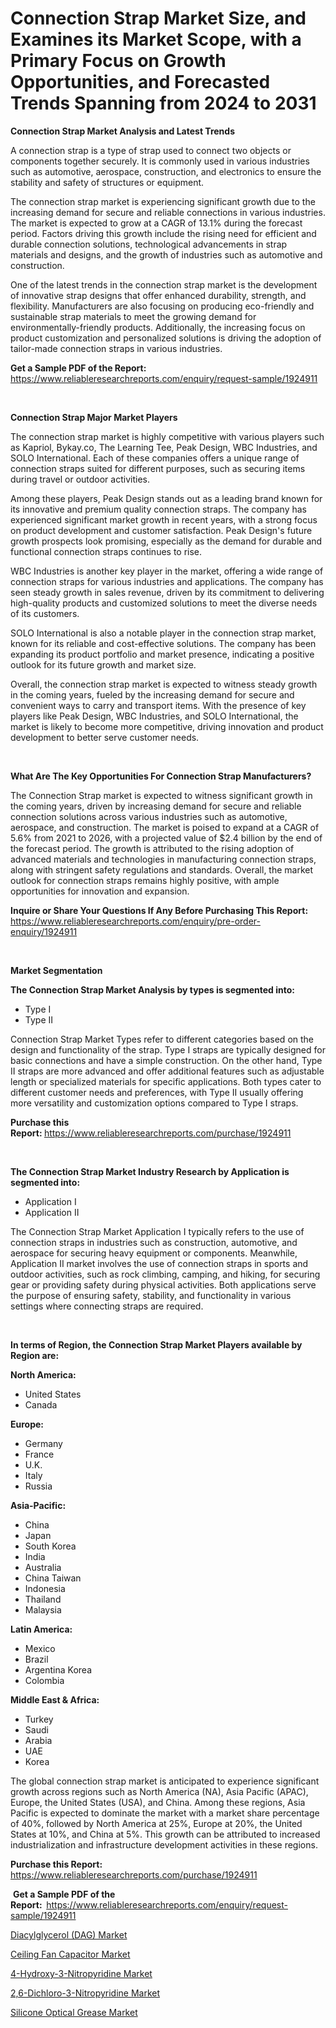<p><h1>Connection Strap Market Size, and Examines its Market Scope, with a Primary Focus on Growth Opportunities, and Forecasted Trends Spanning from 2024 to 2031</h1></p><p><strong>Connection Strap Market Analysis and Latest Trends</strong></p>
<p><p>A connection strap is a type of strap used to connect two objects or components together securely. It is commonly used in various industries such as automotive, aerospace, construction, and electronics to ensure the stability and safety of structures or equipment.</p><p>The connection strap market is experiencing significant growth due to the increasing demand for secure and reliable connections in various industries. The market is expected to grow at a CAGR of 13.1% during the forecast period. Factors driving this growth include the rising need for efficient and durable connection solutions, technological advancements in strap materials and designs, and the growth of industries such as automotive and construction.</p><p>One of the latest trends in the connection strap market is the development of innovative strap designs that offer enhanced durability, strength, and flexibility. Manufacturers are also focusing on producing eco-friendly and sustainable strap materials to meet the growing demand for environmentally-friendly products. Additionally, the increasing focus on product customization and personalized solutions is driving the adoption of tailor-made connection straps in various industries.</p></p>
<p><strong>Get a Sample PDF of the Report:&nbsp;</strong> <a href="https://www.reliableresearchreports.com/enquiry/request-sample/1924911">https://www.reliableresearchreports.com/enquiry/request-sample/1924911</a></p>
<p>&nbsp;</p>
<p><strong>Connection Strap Major Market Players</strong></p>
<p><p>The connection strap market is highly competitive with various players such as Kapriol, Bykay.co, The Learning Tee, Peak Design, WBC Industries‎, and SOLO International. Each of these companies offers a unique range of connection straps suited for different purposes, such as securing items during travel or outdoor activities.</p><p>Among these players, Peak Design stands out as a leading brand known for its innovative and premium quality connection straps. The company has experienced significant market growth in recent years, with a strong focus on product development and customer satisfaction. Peak Design's future growth prospects look promising, especially as the demand for durable and functional connection straps continues to rise.</p><p>WBC Industries‎ is another key player in the market, offering a wide range of connection straps for various industries and applications. The company has seen steady growth in sales revenue, driven by its commitment to delivering high-quality products and customized solutions to meet the diverse needs of its customers.</p><p>SOLO International is also a notable player in the connection strap market, known for its reliable and cost-effective solutions. The company has been expanding its product portfolio and market presence, indicating a positive outlook for its future growth and market size.</p><p>Overall, the connection strap market is expected to witness steady growth in the coming years, fueled by the increasing demand for secure and convenient ways to carry and transport items. With the presence of key players like Peak Design, WBC Industries‎, and SOLO International, the market is likely to become more competitive, driving innovation and product development to better serve customer needs.</p></p>
<p>&nbsp;</p>
<p><strong>What Are The Key Opportunities For Connection Strap Manufacturers?</strong></p>
<p><p>The Connection Strap market is expected to witness significant growth in the coming years, driven by increasing demand for secure and reliable connection solutions across various industries such as automotive, aerospace, and construction. The market is poised to expand at a CAGR of 5.6% from 2021 to 2026, with a projected value of $2.4 billion by the end of the forecast period. The growth is attributed to the rising adoption of advanced materials and technologies in manufacturing connection straps, along with stringent safety regulations and standards. Overall, the market outlook for connection straps remains highly positive, with ample opportunities for innovation and expansion.</p></p>
<p><strong>Inquire or Share Your Questions If Any Before Purchasing This Report:</strong> <a href="https://www.reliableresearchreports.com/enquiry/pre-order-enquiry/1924911">https://www.reliableresearchreports.com/enquiry/pre-order-enquiry/1924911</a></p>
<p>&nbsp;</p>
<p><strong>Market Segmentation</strong></p>
<p><strong>The Connection Strap Market Analysis by types is segmented into:</strong></p>
<p><ul><li>Type I</li><li>Type II</li></ul></p>
<p><p>Connection Strap Market Types refer to different categories based on the design and functionality of the strap. Type I straps are typically designed for basic connections and have a simple construction. On the other hand, Type II straps are more advanced and offer additional features such as adjustable length or specialized materials for specific applications. Both types cater to different customer needs and preferences, with Type II usually offering more versatility and customization options compared to Type I straps.</p></p>
<p><strong>Purchase this Report:&nbsp;</strong><a href="https://www.reliableresearchreports.com/purchase/1924911">https://www.reliableresearchreports.com/purchase/1924911</a></p>
<p>&nbsp;</p>
<p><strong>The Connection Strap Market Industry Research by Application is segmented into:</strong></p>
<p><ul><li>Application I</li><li>Application II</li></ul></p>
<p><p>The Connection Strap Market Application I typically refers to the use of connection straps in industries such as construction, automotive, and aerospace for securing heavy equipment or components. Meanwhile, Application II market involves the use of connection straps in sports and outdoor activities, such as rock climbing, camping, and hiking, for securing gear or providing safety during physical activities. Both applications serve the purpose of ensuring safety, stability, and functionality in various settings where connecting straps are required.</p></p>
<p>&nbsp;</p>
<p><strong>In terms of Region, the Connection Strap Market Players available by Region are:</strong></p>
<p>
    <p> <strong> North America: </strong>
        <ul>
            <li>United States</li>
            <li>Canada</li>
        </ul>
        </p> 
    <p> <strong> Europe: </strong>
        <ul>
            <li>Germany</li>
            <li>France</li>
            <li>U.K.</li>
            <li>Italy</li>
            <li>Russia</li>
        </ul>
        </p> 
    <p> <strong> Asia-Pacific: </strong>
        <ul>
            <li>China</li>
            <li>Japan</li>
            <li>South Korea</li>
            <li>India</li>
            <li>Australia</li>
            <li>China Taiwan</li>
            <li>Indonesia</li>
            <li>Thailand</li>
            <li>Malaysia</li>
        </ul>
        </p> 
    <p> <strong> Latin America: </strong>
        <ul>
            <li>Mexico</li>
            <li>Brazil</li>
            <li>Argentina Korea</li>
            <li>Colombia</li>
        </ul>
        </p> 
    <p> <strong> Middle East & Africa: </strong>
        <ul>
            <li>Turkey</li>
            <li>Saudi</li>
            <li>Arabia</li>
            <li>UAE</li>
            <li>Korea</li>
        </ul>
    </p>
    </p>
<p><p>The global connection strap market is anticipated to experience significant growth across regions such as North America (NA), Asia Pacific (APAC), Europe, the United States (USA), and China. Among these regions, Asia Pacific is expected to dominate the market with a market share percentage of 40%, followed by North America at 25%, Europe at 20%, the United States at 10%, and China at 5%. This growth can be attributed to increased industrialization and infrastructure development activities in these regions.</p></p>
<p><strong>Purchase this Report: </strong><a href="https://www.reliableresearchreports.com/purchase/1924911">https://www.reliableresearchreports.com/purchase/1924911</a></p>
<p>&nbsp;<strong>Get a Sample PDF of the Report:&nbsp;&nbsp;</strong><a href="https://www.reliableresearchreports.com/enquiry/request-sample/1924911">https://www.reliableresearchreports.com/enquiry/request-sample/1924911</a></p>
<p><strong></strong></p>
<p><p><a href="https://github.com/wusalecollins540tpqoz/Market-Research-Report-List-1/blob/main/diacylglycerol-dag-market.md">Diacylglycerol (DAG) Market</a></p><p><a href="https://view.publitas.com/reportprime-1/ceiling-fan-capacitor-market-share-market-new-trends-analysis-report-by-type-by-application-by-end-use-by-region-and-segment-forecasts-2024-2031/">Ceiling Fan Capacitor Market</a></p><p><a href="https://butternut-bug-553.notion.site/4-Hydroxy-3-Nitropyridine-Market-Challenges-Opportunities-and-Growth-Drivers-and-Major-Market-Pla-002d5aee14744647a2ff738b07ad9392">4-Hydroxy-3-Nitropyridine Market</a></p><p><a href="https://picayune-night-cbd.notion.site/2-6-Dichloro-3-Nitropyridine-Market-Research-Report-Provides-Critical-Insights-that-can-help-Shape-B-8bf8ff5600104710ba2cdfcccb4950c7">2,6-Dichloro-3-Nitropyridine Market</a></p><p><a href="https://view.publitas.com/reportprime-1/silicone-optical-grease-market-share-market-new-trends-analysis-report-by-type-by-application-by-end-use-by-region-and-segment-forecasts-2024-2031/">Silicone Optical Grease Market</a></p></p>